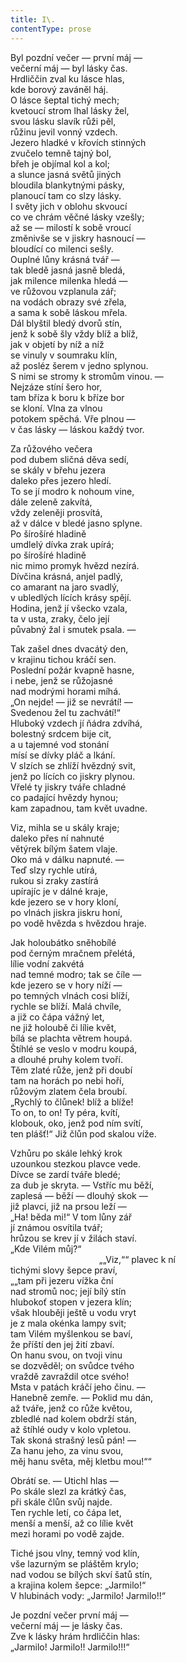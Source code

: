 ```yaml
---
title: I\.
contentType: prose
---
```


Byl pozdní večer ― první máj ―  
večerní máj ― byl lásky čas.  
Hrdliččin zval ku lásce hlas,  
kde borový zaváněl háj.  
O lásce šeptal tichý mech;  
kvetoucí strom lhal lásky žel,  
svou lásku slavík růži pěl,  
růžinu jevil vonný vzdech.  
Jezero hladké v křovích stinných  
zvučelo temně tajný bol,  
břeh je objímal kol a kol;  
a slunce jasná světů jiných  
bloudila blankytnými pásky,  
planoucí tam co slzy lásky.  
I světy jich v oblohu skvoucí  
co ve chrám věčné lásky vzešly;  
až se ― milostí k sobě vroucí  
změnivše se v jiskry hasnoucí ―  
bloudící co milenci sešly.  
Ouplné lůny krásná tvář ―  
tak bledě jasná jasně bledá,  
jak milence milenka hledá ―  
ve růžovou vzplanula zář;  
na vodách obrazy své zřela,  
a sama k sobě láskou mřela.  
Dál blyštil bledý dvorů stín,  
jenž k sobě šly vždy blíž a blíž,  
jak v objetí by níž a níž  
se vinuly v soumraku klín,  
až posléz šerem v jedno splynou.  
S nimi se stromy k stromům vinou. ―  
Nejzáze stíní šero hor,  
tam bříza k boru k bříze bor  
se kloní. Vlna za vlnou  
potokem spěchá. Vře plnou ―  
v čas lásky ― láskou každý tvor.

Za růžového večera  
pod dubem sličná děva sedí,  
se skály v břehu jezera  
daleko přes jezero hledí.  
To se jí modro k nohoum vine,  
dále zeleně zakvítá,  
vždy zeleněji prosvítá,  
až v dálce v bledé jasno splyne.  
Po šírošíré hladině  
umdlelý dívka zrak upírá;  
po šírošíré hladině  
nic mimo promyk hvězd nezírá.  
Dívčina krásná, anjel padlý,  
co amarant na jaro svadlý,  
v ubledlých lících krásy spějí.  
Hodina, jenž jí všecko vzala,  
ta v usta, zraky, čelo její  
půvabný žal i smutek psala. ―

Tak zašel dnes dvacátý den,  
v krajinu tichou kráčí sen.  
Poslední požár kvapně hasne,  
i nebe, jenž se růžojasné  
nad modrými horami míhá.  
„On nejde! ― již se nevrátí! ―  
Svedenou žel tu zachvátí!“  
Hluboký vzdech jí ňádra zdvíhá,  
bolestný srdcem bije cit,  
a u tajemné vod stonání  
mísí se dívky pláč a lkání.  
V slzích se zhlíží hvězdný svit,  
jenž po lících co jiskry plynou.  
Vřelé ty jiskry tváře chladné  
co padající hvězdy hynou;  
kam zapadnou, tam květ uvadne.

Viz, mihla se u skály kraje;  
daleko přes ní nahnuté  
větýrek bílým šatem vlaje.  
Oko má v dálku napnuté. ―  
Teď slzy rychle utírá,  
rukou si zraky zastírá  
upírajíc je v dálné kraje,  
kde jezero se v hory kloní,  
po vlnách jiskra jiskru honí,  
po vodě hvězda s hvězdou hraje.

Jak holoubátko sněhobílé  
pod černým mračnem přelétá,  
lílie vodní zakvétá  
nad temné modro; tak se číle ―  
kde jezero se v hory níží ―  
po temných vlnách cosi blíží,  
rychle se blíží. Malá chvíle,  
a již co čápa vážný let,  
ne již holoubě či lílie květ,  
bílá se plachta větrem houpá.  
Štíhlé se veslo v modru koupá,  
a dlouhé pruhy kolem tvoří.  
Těm zlaté růže, jenž při doubí  
tam na horách po nebi hoří,  
růžovým zlatem čela broubí.  
„Rychlý to člůnek! blíž a blíže!  
To on, to on! Ty péra, kvítí,  
klobouk, oko, jenž pod ním svítí,  
ten plášť!“ Již člůn pod skalou víže.

Vzhůru po skále lehký krok  
uzounkou stezkou plavce vede.  
Dívce se zardí tváře bledé;  
za dub je skryta. ― Vstříc mu běží,  
zaplesá ― běží ― dlouhý skok ―  
již plavci, již na prsou leží ―  
„Ha! běda mi!“ V tom lůny zář  
jí známou osvítila tvář;  
hrůzou se krev jí v žilách staví.  
„Kde Vilém můj?“  
                                    „„Viz,““ plavec k ní  
tichými slovy šepce praví,  
„„tam při jezeru vížka ční  
nad stromů noc; její bílý stín  
hlubokoť stopen v jezera klín;  
však hlouběji ještě u vodu vryt  
je z mala okénka lampy svit;  
tam Vilém myšlenkou se baví,  
že příští den jej žití zbaví.  
On hanu svou, on tvoji vinu  
se dozvěděl; on svůdce tvého  
vraždě zavraždil otce svého!  
Msta v patách kráčí jeho činu. ―  
Hanebně zemře. ― Poklid mu dán,  
až tváře, jenž co růže květou,  
zbledlé nad kolem obdrží stán,  
až štíhlé oudy v kolo vpletou.  
Tak skoná strašný lesů pán! ―  
Za hanu jeho, za vinu svou,  
měj hanu světa, měj kletbu mou!““

Obrátí se. ― Utichl hlas ―  
Po skále slezl za krátký čas,  
při skále člůn svůj najde.  
Ten rychle letí, co čápa let,  
menší a menší, až co lílie květ  
mezi horami po vodě zajde.

Tiché jsou vlny, temný vod klín,  
vše lazurným se pláštěm krylo;  
nad vodou se bílých skví šatů stín,  
a krajina kolem šepce: „Jarmilo!“  
V hlubinách vody: „Jarmilo! Jarmilo!!“

Je pozdní večer první máj ―  
večerní máj ― je lásky čas.  
Zve k lásky hrám hrdliččin hlas:  
„Jarmilo! Jarmilo!! Jarmilo!!!“

